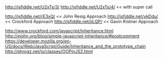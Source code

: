http://jsfiddle.net/U2xTs/3/
http://jsfiddle.net/U2xTs/4/ << with super call

http://jsfiddle.net/rE3xQ/ << John Resig Approach
http://jsfiddle.net/ykDdu/ << Crockford Approach
http://jsfiddle.net/jjLQP/ << Gavin Kistner Approach


http://www.crockford.com/javascript/inheritance.html
http://ejohn.org/blog/simple-javascript-inheritance/#postcomment
https://developer.mozilla.org/en-US/docs/Web/JavaScript/Guide/Inheritance_and_the_prototype_chain
http://phrogz.net/js/classes/OOPinJS2.html
